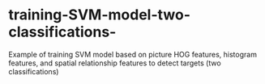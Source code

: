 # training-SVM-model-two-classifications-
Example of training SVM model based on picture HOG features, histogram features, and spatial relationship features to detect targets (two classifications)
